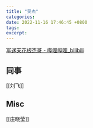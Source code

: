 ```yaml
---
title: "吴杰"
categories: 
date: 2022-11-16 17:46:45 +0800
tags: 
excerpt: 
---
```


[军迷天花板杰哥 - 哔哩哔哩_bilibili](https://space.bilibili.com/415200463)


## 同事

[[刘飞]]




## Misc

[[庄晓莹]]

